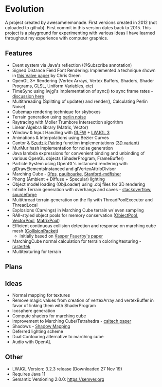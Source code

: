 Evolution
=========
A project created by awesomelemonade. First versions created in 2012 (not uploaded to github). First commit in this version dates back to 2015. This project is a playground for experimenting with various ideas I have learned throughout my experience with computer graphics.

Features
--------
* Event system via Java's reflection (@Subscribe annotation)
* Signed Distance Field Font Rendering: Implemented a technique shown in [this Valve paper](https://steamcdn-a.akamaihd.net/apps/valve/2007/SIGGRAPH2007_AlphaTestedMagnification.pdf) by Chris Green
* OpenGL 3+ Rendering (Vertex Arrays, Vertex Buffers, Shaders, Shader Programs, GLSL, Uniform Variables, etc)
* TimeSync using lwjgl's implementation of sync() to sync frame rates - [discussion here](http://forum.lwjgl.org/index.php?topic=5653.0)
* Multithreading (Splitting of update() and render(), Calculating Perlin Noise)
* Cubemap rendering technique for skyboxes
* Terrain generation using [perlin noise](https://web.archive.org/web/20160325134143/http://freespace.virgin.net/hugo.elias/models/m_perlin.htm)
* Raytracing with Moller Trumbore Intersection algorithm
* Linear Algebra library (Matrix, Vector)
* Window & Input Handling with [GLFW](https://www.glfw.org) + [LWJGL 3](https://www.lwjgl.org)
* Animations & Interpolations using Bezier Curves
* Cantor & [Szudzik Pairing](http://szudzik.com/ElegantPairing.pdf) function implementations ([3D variant](https://dmauro.com/post/77011214305/a-hashing-function-for-x-y-z-coordinates))
* MurMur hash implementation for noise generation
* Java lambda expressions for convenient binding and unbinding of various OpenGL objects (ShaderProgram, FrameBuffer)
* Particle System using OpenGL's instanced rendering with glDrawElementsInstanced and glVertexAttribDivisor
* Marching Cube - [0fps](https://0fps.net/2012/07/12/smooth-voxel-terrain-part-2/), [paulbourke](http://paulbourke.net/geometry/polygonise/), [Stanford-mdfisher](https://graphics.stanford.edu/~mdfisher/MarchingCubes.html)
* Phong (Ambient + Diffuse + Specular) lighting
* Object model loading (ObjLoader) using .obj files for 3D rendering
* Infinite Terrain generation with overhangs and caves - [stackoverflow](https://stackoverflow.com/questions/39695764/generating-voxel-overhangs-with-3d-noise), [sourceforge](http://accidentalnoise.sourceforge.net/minecraftworlds.html)
* Multithread terrain generation on the fly with ThreadPoolExecutor and ThreadLocal
* Explosions (Carvings) in Marching Cube terrain w/ even sampling
* RAII-styled object pools for memory conservation ([ObjectPool](https://github.com/awesomelemonade/Evolution/blob/master/src/lemon/evolution/pool/ObjectPool.java), [VectorPool](https://github.com/awesomelemonade/Evolution/blob/master/src/lemon/evolution/pool/VectorPool.java), [MatrixPool](https://github.com/awesomelemonade/Evolution/blob/master/src/lemon/evolution/pool/MatrixPool.java))
* Efficient continuous collision detection and response on marching cube mesh ([CollisionPacket](https://github.com/awesomelemonade/Evolution/blob/master/src/lemon/evolution/physicsbeta/CollisionPacket.java))
  * Initially based on [Kasper Fauerby's paper](http://www.peroxide.dk/papers/collision/collision.pdf)
* MarchingCube normal calculation for terrain coloring/texturing - [rastertek](https://www.rastertek.com/tertut14.html)
* Multitexturing for terrain

Plans
-----


Ideas
-----
* Normal mapping for textures
* Remove magic values from creation of vertexArray and vertexBuffer in favor of linking them with ShaderProgram
* Icosphere generation
* Compute shaders for marching cube
* Improvement to Marching Cube/Tetrahedra - [caltech paper](http://www.geometry.caltech.edu/pubs/ACTD07.pdf)
* Shadows - [Shadow Mapping](https://learnopengl.com/Advanced-Lighting/Shadows/Shadow-Mapping)
* Deferred lighting scheme
* Dual Contouring alternative to marching cube
* Audio with OpenAL

Other
-----
* LWJGL Version: 3.2.3 release (Downloaded 27 Nov 19)
* Requires Java 11
* Semantic Versioning 2.0.0: https://semver.org
